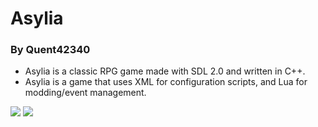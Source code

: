 # Asylia

### By Quent42340

- Asylia is a classic RPG game made with SDL 2.0 and written in C++.
- Asylia is a game that uses XML for configuration scripts, and Lua for modding/event management.

![](http://sdz-upload.s3.amazonaws.com/prod/upload/Capture%20d%27%C3%A9cran%20-%2016052014%20-%2021%3A09%3A25.png)
![](http://sdz-upload.s3.amazonaws.com/prod/upload/Capture%20d%27%C3%A9cran%20-%2016052014%20-%2021%3A12%3A00.png)

